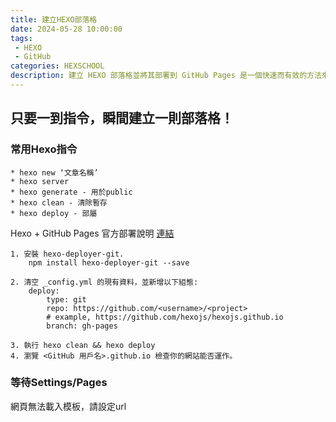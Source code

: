 ```yaml
---
title: 建立HEXO部落格
date: 2024-05-28 10:00:00
tags:
 - HEXO
 - GitHub
categories: HEXSCHOOL
description: 建立 HEXO 部落格並將其部署到 GitHub Pages 是一個快速而有效的方法來建立個人部落格或網站。HEXO 是一個基於 Node.js 的靜態網站生成器，它可以幫助你快速建立並管理部落格內容，而 GitHub Pages 則是一個由 GitHub 提供的免費靜態網站主機服務，你可以將你的 HEXO 部落格部署到 GitHub Pages 上。
---
```



## 只要一到指令，瞬間建立一則部落格！

### 常用Hexo指令

    * hexo new ‘文章名稱’
    * hexo server
    * hexo generate - 用於public
    * hexo clean - 清除暫存
    * hexo deploy - 部屬
    
Hexo + GitHub Pages 官方部署說明 [連結](https://hexo.io/zh-tw/docs/github-pages#%E4%B8%80%E9%8D%B5%E9%83%A8%E5%B1%AC)

    1. 安裝 hexo-deployer-git.
        npm install hexo-deployer-git --save

    2. 清空 _config.yml 的現有資料，並新增以下組態:
        deploy:
            type: git
            repo: https://github.com/<username>/<project>
            # example, https://github.com/hexojs/hexojs.github.io
            branch: gh-pages

    3. 執行 hexo clean && hexo deploy
    4. 瀏覽 <GitHub 用戶名>.github.io 檢查你的網站能否運作。

### 等待Settings/Pages

網頁無法載入模板，請設定url 